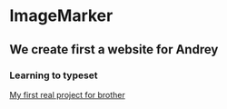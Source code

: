# ImageMarker

## We create first a website for Andrey

### Learning to typeset

[My first real project for brother](bondarkirill.github.io/ImageMarker/)
